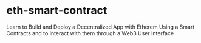 # eth-smart-contract
Learn to Build and Deploy a Decentralized App with Etherem Using a Smart Contracts and to Interact with them through a Web3 User Interface
